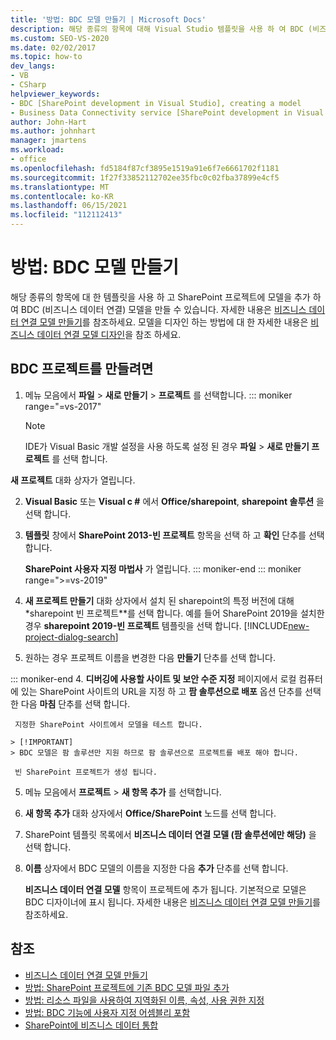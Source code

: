 ```yaml
---
title: '방법: BDC 모델 만들기 | Microsoft Docs'
description: 해당 종류의 항목에 대해 Visual Studio 템플릿을 사용 하 여 BDC (비즈니스 데이터 연결) 모델을 만든 다음 SharePoint 프로젝트에 모델을 추가 합니다.
ms.custom: SEO-VS-2020
ms.date: 02/02/2017
ms.topic: how-to
dev_langs:
- VB
- CSharp
helpviewer_keywords:
- BDC [SharePoint development in Visual Studio], creating a model
- Business Data Connectivity service [SharePoint development in Visual Studio], creating a model
author: John-Hart
ms.author: johnhart
manager: jmartens
ms.workload:
- office
ms.openlocfilehash: fd5184f87cf3895e1519a91e6f7e6661702f1181
ms.sourcegitcommit: 1f27f33852112702ee35fbc0c02fba37899e4cf5
ms.translationtype: MT
ms.contentlocale: ko-KR
ms.lasthandoff: 06/15/2021
ms.locfileid: "112112413"
---
```

# <a name="how-to-create-a-bdc-model"></a>방법: BDC 모델 만들기

  해당 종류의 항목에 대 한 템플릿을 사용 하 고 SharePoint 프로젝트에 모델을 추가 하 여 BDC (비즈니스 데이터 연결) 모델을 만들 수 있습니다. 자세한 내용은 [비즈니스 데이터 연결 모델 만들기](../sharepoint/creating-a-business-data-connectivity-model.md)를 참조하세요. 모델을 디자인 하는 방법에 대 한 자세한 내용은 [비즈니스 데이터 연결 모델 디자인](../sharepoint/designing-a-business-data-connectivity-model.md)을 참조 하세요.

## <a name="to-create-a-bdc-project"></a>BDC 프로젝트를 만들려면

1. 메뉴 모음에서 **파일** > **새로 만들기** > **프로젝트** 를 선택합니다.
::: moniker range="=vs-2017"
   > [!NOTE]
   > IDE가 Visual Basic 개발 설정을 사용 하도록 설정 된 경우 **파일**  >  **새로 만들기 프로젝트** 를 선택 합니다.

  **새 프로젝트** 대화 상자가 열립니다.

2. **Visual Basic** 또는 **Visual c #** 에서 **Office/sharepoint**, **sharepoint 솔루션** 을 선택 합니다.

3. **템플릿** 창에서 **SharePoint 2013-빈 프로젝트** 항목을 선택 하 고 **확인** 단추를 선택 합니다.

     **SharePoint 사용자 지정 마법사** 가 열립니다.
::: moniker-end
::: moniker range=">=vs-2019"
2. **새 프로젝트 만들기** 대화 상자에서 설치 된 sharepoint의 특정 버전에 대해 *sharepoint 빈 프로젝트**를 선택 합니다. 예를 들어 SharePoint 2019을 설치한 경우 **sharepoint 2019-빈 프로젝트** 템플릿을 선택 합니다.
    [!INCLUDE[new-project-dialog-search](../sharepoint/includes/new-project-dialog-search-md.md)]

3. 원하는 경우 프로젝트 이름을 변경한 다음 **만들기** 단추를 선택 합니다.

::: moniker-end
4. **디버깅에 사용할 사이트 및 보안 수준 지정** 페이지에서 로컬 컴퓨터에 있는 SharePoint 사이트의 URL을 지정 하 고 **팜 솔루션으로 배포** 옵션 단추를 선택한 다음 **마침** 단추를 선택 합니다.

     지정한 SharePoint 사이트에서 모델을 테스트 합니다.

    > [!IMPORTANT]
    > BDC 모델은 팜 솔루션만 지원 하므로 팜 솔루션으로 프로젝트를 배포 해야 합니다.

     빈 SharePoint 프로젝트가 생성 됩니다.

5. 메뉴 모음에서 **프로젝트** > **새 항목 추가** 를 선택합니다.

6. **새 항목 추가** 대화 상자에서 **Office/SharePoint** 노드를 선택 합니다.

7. SharePoint 템플릿 목록에서 **비즈니스 데이터 연결 모델 (팜 솔루션에만 해당)** 을 선택 합니다.

8. **이름** 상자에서 BDC 모델의 이름을 지정한 다음 **추가** 단추를 선택 합니다.

     **비즈니스 데이터 연결 모델** 항목이 프로젝트에 추가 됩니다. 기본적으로 모델은 BDC 디자이너에 표시 됩니다. 자세한 내용은 [비즈니스 데이터 연결 모델 만들기](../sharepoint/creating-a-business-data-connectivity-model.md)를 참조하세요.

## <a name="see-also"></a>참조

- [비즈니스 데이터 연결 모델 만들기](../sharepoint/creating-a-business-data-connectivity-model.md)
- [방법: SharePoint 프로젝트에 기존 BDC 모델 파일 추가](../sharepoint/how-to-add-an-existing-bdc-model-file-to-a-sharepoint-project.md)
- [방법: 리소스 파일을 사용하여 지역화된 이름, 속성, 사용 권한 지정](../sharepoint/how-to-use-a-resource-file-to-specify-localized-names-properties-and-permissions.md)
- [방법: BDC 기능에 사용자 지정 어셈블리 포함](../sharepoint/how-to-include-a-custom-assembly-in-a-bdc-feature.md)
- [SharePoint에 비즈니스 데이터 통합](../sharepoint/integrating-business-data-into-sharepoint.md)

